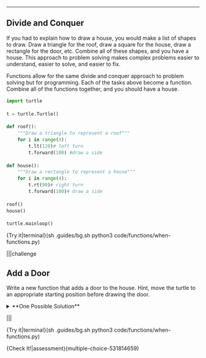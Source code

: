 ----------

## Divide and Conquer

If you had to explain how to draw a house, you would make a list of shapes to draw. Draw a triangle for the roof, draw a square for the house, draw a rectangle for the door, etc. Combine all of these shapes, and you have a house. This approach to problem solving makes complex problems easier to understand, easier to solve, and easier to fix.

Functions allow for the same divide and conquer approach to problem solving but for programming. Each of the tasks above become a function. Combine all of the functions together, and you should have a house.

```python
import turtle

t = turtle.Turtle()

def roof():
    """Draw a triangle to represent a roof"""
    for i in range(3):
        t.lt(120)# left turn
        t.forward(100) #draw a side

def house():
    """Draw a rectangle to represent a house"""
    for i in range(4):
        t.rt(90)# right turn
        t.forward(100)# draw a side
        
roof()
house()

turtle.mainloop()
```

{Try it|terminal}(sh .guides/bg.sh python3 code/functions/when-functions.py)

|||challenge
## Add a Door
Write a new function that adds a door to the house. Hint, move the turtle to an appropriate starting position before drawing the door.
<details><summary>**One Possible Solution**</summary>Here is one possible solution. Remember to call the function in your program.<img src=".guides/images/turtle-door.png" /></details>

|||

{Try it|terminal}(sh .guides/bg.sh python3 code/functions/when-functions.py)

{Check It!|assessment}(multiple-choice-531814659)
